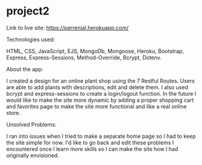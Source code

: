 # project2

Link to live site: https://perrenial.herokuapp.com/

Technologies used:

HTML, CSS, JavaScript, EJS, MongoDb, Mongoose, Heroku, Bootstrap, Express, Express-Sessions, Method-Override, Bcrypt, Dotenv.

About the app:

I created a design for an online plant shop using the 7 Restful Routes. Users are able to add plants with descriptions, edit and delete them. I also used bcrypt and express-sessions to create a login/logout function. In the future I would like to make the site more dynamic by adding a proper shopping cart and favorites page to make the site more functional and like a real online store.

Unsolved Problems:

I ran into issues when I tried to make a separate home page so I had to keep the site simple for now. I'd like to go back and edit these problems I encountered once I learn more skills so I can make the site how I had originally envisioned. 
